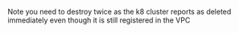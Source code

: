 Note you need to destroy twice as the k8 cluster reports as deleted immediately even though it is still registered in the VPC
